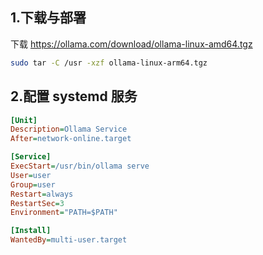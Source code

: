 ## 1.下载与部署

下载
https://ollama.com/download/ollama-linux-amd64.tgz

```bash
sudo tar -C /usr -xzf ollama-linux-arm64.tgz
```

## 2.配置 systemd 服务

```ini
[Unit]
Description=Ollama Service
After=network-online.target

[Service]
ExecStart=/usr/bin/ollama serve
User=user
Group=user
Restart=always
RestartSec=3
Environment="PATH=$PATH"

[Install]
WantedBy=multi-user.target
```
